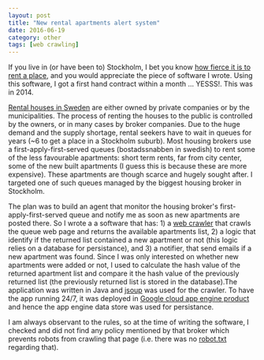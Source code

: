```yaml
---
layout: post
title: "New rental apartments alert system"
date: 2016-06-19
category: other
tags: [web crawling]
---
```

If you live in (or have been to) Stockholm, I bet you know [how fierce it is to rent a place](http://www.bbc.com/capital/story/20160517-this-is-one-city-where-youll-never-find-a-home), and you would appreciate the piece of software I wrote. Using this software, I got a first hand contract within a month ... YESSS!. This was in 2014.

[Rental houses in Sweden](http://www.sabo.se/om_sabo/english/Sidor/Publichousing.aspx) are either owned by private companies or by the municipalities. The process of renting the houses to the public is controlled by the owners, or in many cases by broker companies. Due to the huge demand and the supply shortage, rental seekers have to wait in queues for years (~6 to get a place in a Stockholm suburb). Most housing brokers use a first-apply-first-served queues (bostadssnabben in swedish) to rent some of the less favourable apartments: short term rents, far from city center, some of the new built apartments (I guess this is because these are more expensive). These apartments are though scarce and hugely sought after. I targeted one of such queues managed by the biggest housing broker in Stockholm.

The plan was to build an agent that monitor the housing broker's first-apply-first-served queue and notify me as soon as new apartments are posted there. So I wrote a a software that has: 1) a [web crawler](https://en.wikipedia.org/wiki/Web_crawler) that crawls the queue web page and returns the available apartments list, 2) a logic that identify if the returned list contained a new apartment or not (this logic relies on a database for persistance), and 3) a notifier, that send emails if a new apartment was found. Since I was only interested on whether new apartments were added or not, I used to calculate the hash value of the returned apartment list and compare it the hash value of the previously returned list (the previously returned list is stored in the database).The application was written in Java and [jsoup](https://jsoup.org/) was used for the crawler. To have the app running 24/7, it was deployed in [Google cloud app engine product](https://cloud.google.com/appengine/) and hence the app engine data store was used for persistance. 

I am always observant to the rules, so at the time of writing the software, I checked and did not find any policy mentioned by that broker which prevents robots from crawling that page (i.e. there was no [robot.txt](http://www.robotstxt.org/robotstxt.html) regarding that).

